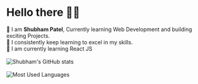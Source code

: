 # Hello there 👋🏻
📌 I am **Shubham Patel**, Currently learning Web Development and building exciting Projects.
<br />
📌 I consistently keep learning to excel in my skills. 
<br />
📌 I am currently learning React JS 
<br />
<br />
![Shubham's GitHub stats](https://github-readme-stats.vercel.app/api?username=primescode&count_private=true)
<br />
<br />
![Most Used Languages](https://github-readme-stats.vercel.app/api/top-langs/?username=primescode&langs_count=8)
<br />
<br />


